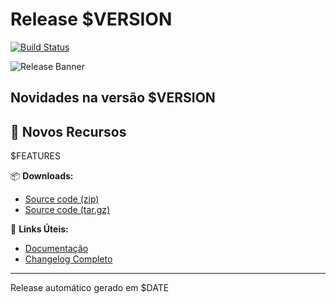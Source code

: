 # Release $VERSION

[![Build Status](https://img.shields.io/github/actions/workflow/status/eusoumanoelnetto/apresentacao-geek/ci.yml?branch=main)](https://github.com/eusoumanoelnetto/apresentacao-geek/actions)

![Release Banner](https://raw.githubusercontent.com/eusoumanoelnetto/apresentacao-geek/main/docs/assets/release-banner.png)

## Novidades na versão $VERSION

## 🚀 Novos Recursos

$FEATURES

📦 **Downloads:**

- [Source code (zip)](https://github.com/eusoumanoelnetto/apresentacao-geek/archive/refs/tags/$VERSION.zip)
- [Source code (tar.gz)](https://github.com/eusoumanoelnetto/apresentacao-geek/archive/refs/tags/$VERSION.tar.gz)

🔗 **Links Úteis:**

- [Documentação](README.md)
- [Changelog Completo](CHANGELOG.md)

---

Release automático gerado em $DATE